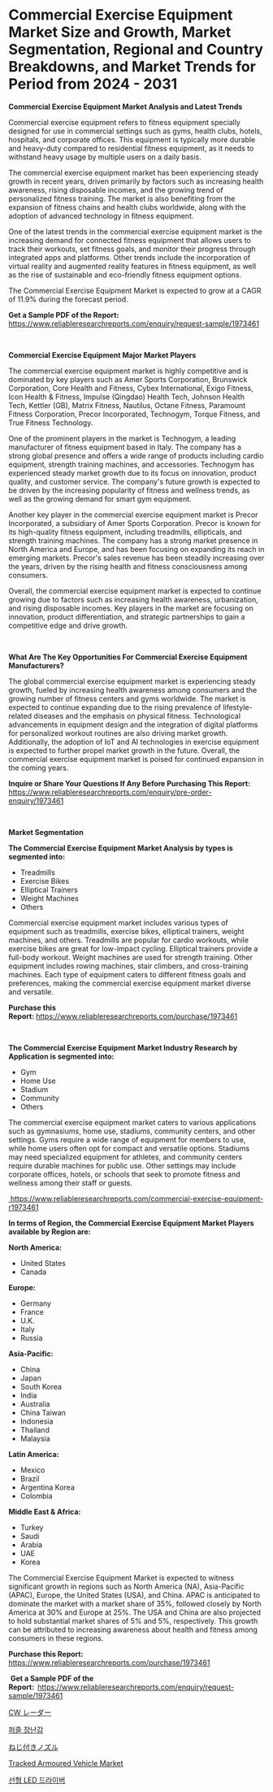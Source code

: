 <p><h1>Commercial Exercise Equipment Market Size and Growth, Market Segmentation, Regional and Country Breakdowns, and Market Trends for Period from 2024 -  2031</h1></p><p><strong>Commercial Exercise Equipment Market Analysis and Latest Trends</strong></p>
<p><p>Commercial exercise equipment refers to fitness equipment specially designed for use in commercial settings such as gyms, health clubs, hotels, hospitals, and corporate offices. This equipment is typically more durable and heavy-duty compared to residential fitness equipment, as it needs to withstand heavy usage by multiple users on a daily basis.</p><p>The commercial exercise equipment market has been experiencing steady growth in recent years, driven primarily by factors such as increasing health awareness, rising disposable incomes, and the growing trend of personalized fitness training. The market is also benefiting from the expansion of fitness chains and health clubs worldwide, along with the adoption of advanced technology in fitness equipment.</p><p>One of the latest trends in the commercial exercise equipment market is the increasing demand for connected fitness equipment that allows users to track their workouts, set fitness goals, and monitor their progress through integrated apps and platforms. Other trends include the incorporation of virtual reality and augmented reality features in fitness equipment, as well as the rise of sustainable and eco-friendly fitness equipment options.</p><p>The Commercial Exercise Equipment Market is expected to grow at a CAGR of 11.9% during the forecast period.</p></p>
<p><strong>Get a Sample PDF of the Report:&nbsp;</strong> <a href="https://www.reliableresearchreports.com/enquiry/request-sample/1973461">https://www.reliableresearchreports.com/enquiry/request-sample/1973461</a></p>
<p>&nbsp;</p>
<p><strong>Commercial Exercise Equipment Major Market Players</strong></p>
<p><p>The commercial exercise equipment market is highly competitive and is dominated by key players such as Amer Sports Corporation, Brunswick Corporation, Core Health and Fitness, Cybex International, Exigo Fitness, Icon Health & Fitness, Impulse (Qingdao) Health Tech, Johnson Health Tech, Kettler (GB), Matrix Fitness, Nautilus, Octane Fitness, Paramount Fitness Corporation, Precor Incorporated, Technogym, Torque Fitness, and True Fitness Technology.</p><p>One of the prominent players in the market is Technogym, a leading manufacturer of fitness equipment based in Italy. The company has a strong global presence and offers a wide range of products including cardio equipment, strength training machines, and accessories. Technogym has experienced steady market growth due to its focus on innovation, product quality, and customer service. The company's future growth is expected to be driven by the increasing popularity of fitness and wellness trends, as well as the growing demand for smart gym equipment.</p><p>Another key player in the commercial exercise equipment market is Precor Incorporated, a subsidiary of Amer Sports Corporation. Precor is known for its high-quality fitness equipment, including treadmills, ellipticals, and strength training machines. The company has a strong market presence in North America and Europe, and has been focusing on expanding its reach in emerging markets. Precor's sales revenue has been steadily increasing over the years, driven by the rising health and fitness consciousness among consumers.</p><p>Overall, the commercial exercise equipment market is expected to continue growing due to factors such as increasing health awareness, urbanization, and rising disposable incomes. Key players in the market are focusing on innovation, product differentiation, and strategic partnerships to gain a competitive edge and drive growth.</p></p>
<p>&nbsp;</p>
<p><strong>What Are The Key Opportunities For Commercial Exercise Equipment Manufacturers?</strong></p>
<p><p>The global commercial exercise equipment market is experiencing steady growth, fueled by increasing health awareness among consumers and the growing number of fitness centers and gyms worldwide. The market is expected to continue expanding due to the rising prevalence of lifestyle-related diseases and the emphasis on physical fitness. Technological advancements in equipment design and the integration of digital platforms for personalized workout routines are also driving market growth. Additionally, the adoption of IoT and AI technologies in exercise equipment is expected to further propel market growth in the future. Overall, the commercial exercise equipment market is poised for continued expansion in the coming years.</p></p>
<p><strong>Inquire or Share Your Questions If Any Before Purchasing This Report:</strong> <a href="https://www.reliableresearchreports.com/enquiry/pre-order-enquiry/1973461">https://www.reliableresearchreports.com/enquiry/pre-order-enquiry/1973461</a></p>
<p>&nbsp;</p>
<p><strong>Market Segmentation</strong></p>
<p><strong>The Commercial Exercise Equipment Market Analysis by types is segmented into:</strong></p>
<p><ul><li>Treadmills</li><li>Exercise Bikes</li><li>Elliptical Trainers</li><li>Weight Machines</li><li>Others</li></ul></p>
<p><p>Commercial exercise equipment market includes various types of equipment such as treadmills, exercise bikes, elliptical trainers, weight machines, and others. Treadmills are popular for cardio workouts, while exercise bikes are great for low-impact cycling. Elliptical trainers provide a full-body workout. Weight machines are used for strength training. Other equipment includes rowing machines, stair climbers, and cross-training machines. Each type of equipment caters to different fitness goals and preferences, making the commercial exercise equipment market diverse and versatile.</p></p>
<p><strong>Purchase this Report:&nbsp;</strong><a href="https://www.reliableresearchreports.com/purchase/1973461">https://www.reliableresearchreports.com/purchase/1973461</a></p>
<p>&nbsp;</p>
<p><strong>The Commercial Exercise Equipment Market Industry Research by Application is segmented into:</strong></p>
<p><ul><li>Gym</li><li>Home Use</li><li>Stadium</li><li>Community</li><li>Others</li></ul></p>
<p><p>The commercial exercise equipment market caters to various applications such as gymnasiums, home use, stadiums, community centers, and other settings. Gyms require a wide range of equipment for members to use, while home users often opt for compact and versatile options. Stadiums may need specialized equipment for athletes, and community centers require durable machines for public use. Other settings may include corporate offices, hotels, or schools that seek to promote fitness and wellness among their staff or guests.</p></p>
<p><a href="https://www.reliableresearchreports.com/commercial-exercise-equipment-r1973461">&nbsp;https://www.reliableresearchreports.com/commercial-exercise-equipment-r1973461</a></p>
<p><strong>In terms of Region, the Commercial Exercise Equipment Market Players available by Region are:</strong></p>
<p>
    <p> <strong> North America: </strong>
        <ul>
            <li>United States</li>
            <li>Canada</li>
        </ul>
        </p> 
    <p> <strong> Europe: </strong>
        <ul>
            <li>Germany</li>
            <li>France</li>
            <li>U.K.</li>
            <li>Italy</li>
            <li>Russia</li>
        </ul>
        </p> 
    <p> <strong> Asia-Pacific: </strong>
        <ul>
            <li>China</li>
            <li>Japan</li>
            <li>South Korea</li>
            <li>India</li>
            <li>Australia</li>
            <li>China Taiwan</li>
            <li>Indonesia</li>
            <li>Thailand</li>
            <li>Malaysia</li>
        </ul>
        </p> 
    <p> <strong> Latin America: </strong>
        <ul>
            <li>Mexico</li>
            <li>Brazil</li>
            <li>Argentina Korea</li>
            <li>Colombia</li>
        </ul>
        </p> 
    <p> <strong> Middle East & Africa: </strong>
        <ul>
            <li>Turkey</li>
            <li>Saudi</li>
            <li>Arabia</li>
            <li>UAE</li>
            <li>Korea</li>
        </ul>
    </p>
    </p>
<p><p>The Commercial Exercise Equipment Market is expected to witness significant growth in regions such as North America (NA), Asia-Pacific (APAC), Europe, the United States (USA), and China. APAC is anticipated to dominate the market with a market share of 35%, followed closely by North America at 30% and Europe at 25%. The USA and China are also projected to hold substantial market shares of 5% and 5%, respectively. This growth can be attributed to increasing awareness about health and fitness among consumers in these regions.</p></p>
<p><strong>Purchase this Report: </strong><a href="https://www.reliableresearchreports.com/purchase/1973461">https://www.reliableresearchreports.com/purchase/1973461</a></p>
<p>&nbsp;<strong>Get a Sample PDF of the Report:&nbsp;&nbsp;</strong><a href="https://www.reliableresearchreports.com/enquiry/request-sample/1973461">https://www.reliableresearchreports.com/enquiry/request-sample/1973461</a></p>
<p><strong></strong></p>
<p><p><a href="https://medium.com/@oliveyew35/cw%E3%83%AC%E3%83%BC%E3%83%80%E3%83%BC%E5%B8%82%E5%A0%B4%E3%81%AE%E8%A6%8F%E6%A8%A1-cagr-%E3%83%88%E3%83%AC%E3%83%B3%E3%83%892024-2030-72dde5374ded">CW レーダー</a></p><p><a href="https://github.com/nuekbpymrrz5/Market-Research-Report-List-1/blob/main/914646133587.md">퍼즐 장난감</a></p><p><a href="https://github.com/VellaJacobi2023/Market-Research-Report-List-1/blob/main/643797037550.md">ねじ付きノズル</a></p><p><a href="https://github.com/jerrycopelandthomaswsqd8q/Market-Research-Report-List-2/blob/main/tracked-armoured-vehicle-market.md">Tracked Armoured Vehicle Market</a></p><p><a href="https://medium.com/@vallieemard2023/%EB%A6%AC%EB%8B%88%EC%96%B4-led-%EB%93%9C%EB%9D%BC%EC%9D%B4%EB%B2%84-%EC%8B%9C%EC%9E%A5-%EC%A1%B0%EC%82%AC-%EB%B3%B4%EA%B3%A0%EC%84%9C-2024%EB%85%84%EB%B6%80%ED%84%B0-2031%EB%85%84%EA%B9%8C%EC%A7%80%EC%9D%98-%EC%97%AD%EC%82%AC%EC%99%80-%EC%98%88%EC%B8%A1-17fd5e65fe77">선형 LED 드라이버</a></p></p>